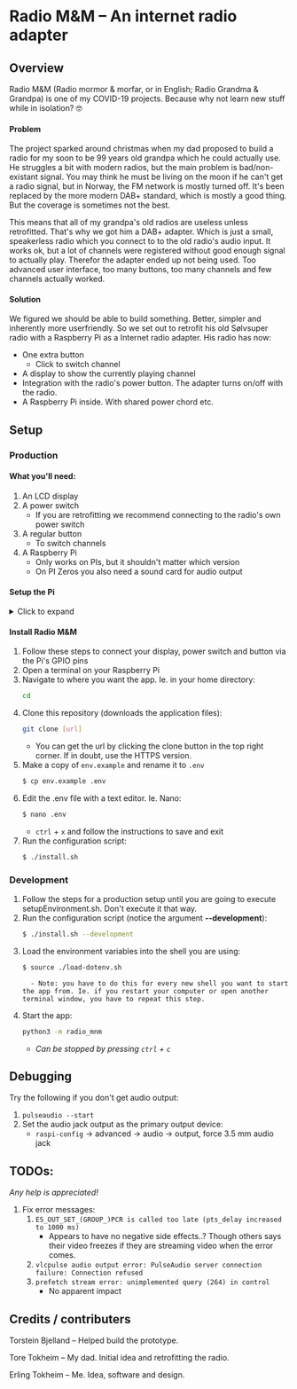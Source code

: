 # Radio M&M – An internet radio adapter

## Overview
Radio M&M (Radio mormor & morfar, or in English; Radio Grandma & Grandpa) is one of my COVID-19 projects. Because why not learn new stuff while in isolation? 🤓

#### Problem
The project sparked around christmas when my dad proposed to build a radio for my soon to be 99 years old grandpa which he could actually use. He struggles a bit with modern radios, but the main problem is bad/non-existant signal. You may think he must be living on the moon if he can't get a radio signal, but in Norway, the FM network is mostly turned off. It's been replaced by the more modern DAB+ standard, which is mostly a good thing. But the coverage is sometimes not the best.

This means that all of my grandpa's old radios are useless unless retrofitted. That's why we got him a DAB+ adapter. Which is just a small, speakerless radio which you connect to to the old radio's audio input. It works ok, but a lot of channels were registered without good enough signal to actually play. Therefor the adapter ended up not being used. Too advanced user interface, too many buttons, too many channels and few channels actually worked.

#### Solution
We figured we should be able to build something. Better, simpler and inherently more userfriendly. So we set out to retrofit his old Sølvsuper radio with a Raspberry Pi as a Internet radio adapter. His radio has now:
   - One extra button
      - Click to switch channel
   - A display to show the currently playing channel
   - Integration with the radio's power button. The adapter turns on/off with the radio.
   - A Raspberry Pi inside. With shared power chord etc.

## Setup
### Production
#### What you'll need:
   1. An LCD display
   2. A power switch
      - If you are retrofitting we recommend connecting to the radio's own power switch
   3. A regular button
      - To switch channels
   4. A Raspberry Pi
      - Only works on PIs, but it shouldn't matter which version
      - On PI Zeros you also need a sound card for audio output

#### Setup the Pi
<details>
   <summary>Click to expand</summary>
   
   1. Download any version of Raspbian Buster
      - We recommend the Lite version
      - Should work with any Linux distribution, but this is not tested at all. If you do, you might have to edit the `install.sh` script, but otherwise it should run fine.
   2. Follow their [installation guide](https://www.raspberrypi.org/documentation/installation/installing-images/README.md), but **do not boot it** before reading the next step
   3. (Skip this if you are connecting to the Internet via a cable). If you don't want to connect an external display to setup WIFI, follow these steps to make the PI automatically connect to your local network after starting up:
      1. Open the `boot` partition on the newly formatted SD-card
      2. Create a new file named: `wpa_supplicant.conf`.
      3. Open this file in any editor and add the following:
         ```
         country=NO # Your 2-digit country code
         network={
            ssid="YOUR_NETWORK_NAME"
            psk="YOUR_PASSWORD"
         }
         ```
         - Note: for unsecured networks, replace `psk="YOUR_PASSWORD` with `key_mgmt=NONE`
   4. Boot the PI and wait for it to start (about 2 minutes)
   5. Get the IP-address of the PI:
      - Option one:
         1. Open a terminal
            - Windows:
               1. Open CMD or PowerShell
            - Linux:
               1. `ctrl` + `alt` + `t`
         2. Type the following:
            ```sh
            ping raspberrypi.local
            ```
               - Press `ctrl` + `c` to stop pinging.
         3. If you get a reply, the output should contain your PI's IP. Copy it.
      - Option two:
         1. Open your router's administration page and look for the pi in it's device list.
            - Note that not all routers supports this
   6. Open a terminal
      - Windows:
         1. PowerShell, not CMD
      - Linux:
         1. `ctrl` + `alt` + `t`
   7. Type the following:
      ```sh
      ssh pi@[ip address]
      ```
      - Hit enter and type your password (probably `raspberry`)
   
You should now be connected to the Raspberry and can proceed to the next section on how to install the actual application!
</details>   

#### Install Radio M&M
   1. Follow these steps to connect your display, power switch and button via the Pi's GPIO pins
   2. Open a terminal on your Raspberry Pi
   3. Navigate to where you want the app. Ie. in your home directory:
      ```bash
      cd
      ```
   4. Clone this repository (downloads the application files):
      ```bash
      git clone [url]
      ```
         - You can get the url by clicking the clone button in the top right corner. If in doubt, use the HTTPS version.
   5. Make a copy of `env.example` and rename it to `.env`
      ```bash
      $ cp env.example .env
      ```
   6. Edit the .env file with a text editor. Ie. Nano:
      ```bash
      $ nano .env
      ```
         - `ctrl` + `x` and follow the instructions to save and exit
   7. Run the configuration script:
      ```bash
      $ ./install.sh
      ```

### Development

   1. Follow the steps for a production setup until you are going to execute  setupEnvironment.sh. Don't execute it that way.
   2. Run the configuration script (notice the argument **--development**):
         ```bash
         $ ./install.sh --development
         ```
   3. Load the environment variables into the shell you are using:
         ```bash
         $ source ./load-dotenv.sh
         ```
            - Note: you have to do this for every new shell you want to start the app from. Ie. if you restart your computer or open another terminal window, you have to repeat this step.
   4. Start the app:
      ```bash
      python3 -m radio_mnm
      ```
      - _Can be stopped by pressing `ctrl` + `c`_


## Debugging
Try the following if you don't get audio output:
 1. `pulseaudio --start`
 2. Set the audio jack output as the primary output device:
    - `raspi-config` -> advanced -> audio -> output, force 3.5 mm audio jack

## TODOs:

_Any help is appreciated!_

   1. Fix error messages:
      1. `ES_OUT_SET_(GROUP_)PCR is called too late (pts_delay increased to 1000 ms)`
         - Appears to have no negative side effects..? Though others says their video freezes if they are streaming video when the error comes.
      2. `vlcpulse audio output error: PulseAudio server connection failure: Connection refused`
      3. `prefetch stream error: unimplemented query (264) in control`
         - No apparent impact

## Credits / contributers
Torstein Bjelland – Helped build the prototype.

Tore Tokheim – My dad. Initial idea and retrofitting the radio.

Erling Tokheim – Me. Idea, software and design.